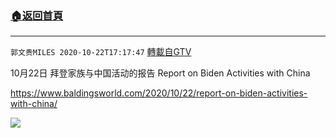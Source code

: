 ﻿###  [:house:返回首頁](https://github.com/ourhimalayas/txt)
---

`郭文贵MILES 2020-10-22T17:17:47` [轉載自GTV](https://gtv.org/web/#/UserInfo/5e596957357cc612d35a8044)

10月22日 拜登家族与中国活动的报告
Report on Biden Activities with China

https://www.baldingsworld.com/2020/10/22/report-on-biden-activities-with-china/

![](https://filegroup.gtv.org/cdn-cgi/image/width=600/https://filegroup.gtv.org/group4/default/20201022/17/17/0/5bc31068b607066a47a2c726218a30d0.jpeg)
